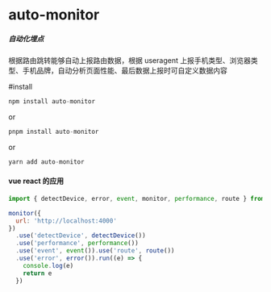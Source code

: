 # auto-monitor

<h5>
自动化埋点
</h5>
根据路由跳转能够自动上报路由数据，根据 useragent 上报手机类型、浏览器类型、手机品牌，自动分析页面性能、最后数据上报时可自定义数据内容

#install

```js
npm install auto-monitor
```
or

```js
pnpm install auto-monitor
```

or 
```js
yarn add auto-monitor
```

#### vue react 的应用

```js
import { detectDevice, error, event, monitor, performance, route } from 'auto-monitor'

monitor({
  url: 'http://localhost:4000'
})
  .use('detectDevice', detectDevice())
  .use('performance', performance())
  .use('event', event()).use('route', route())
  .use('error', error()).run((e) => {
    console.log(e)
    return e
  })
```